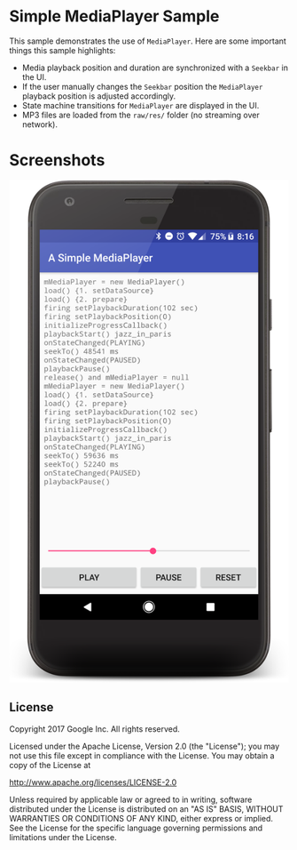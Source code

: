 Simple MediaPlayer Sample
=========================

This sample demonstrates the use of `MediaPlayer`. Here are some important
things this sample highlights:

- Media playback position and duration are synchronized with a `Seekbar` in the UI.
- If the user manually changes the `Seekbar` position the `MediaPlayer` playback
  position is adjusted accordingly.
- State machine transitions for `MediaPlayer` are displayed in the UI.
- MP3 files are loaded from the `raw/res/` folder (no streaming over network).

Screenshots
===========

![](screenshots/screenshots.png "Playback UI")

License
-------

Copyright 2017 Google Inc. All rights reserved.

Licensed under the Apache License, Version 2.0 (the "License");
you may not use this file except in compliance with the License.
You may obtain a copy of the License at

  http://www.apache.org/licenses/LICENSE-2.0

Unless required by applicable law or agreed to in writing, software
distributed under the License is distributed on an "AS IS" BASIS,
WITHOUT WARRANTIES OR CONDITIONS OF ANY KIND, either express or implied.
See the License for the specific language governing permissions and
limitations under the License.
